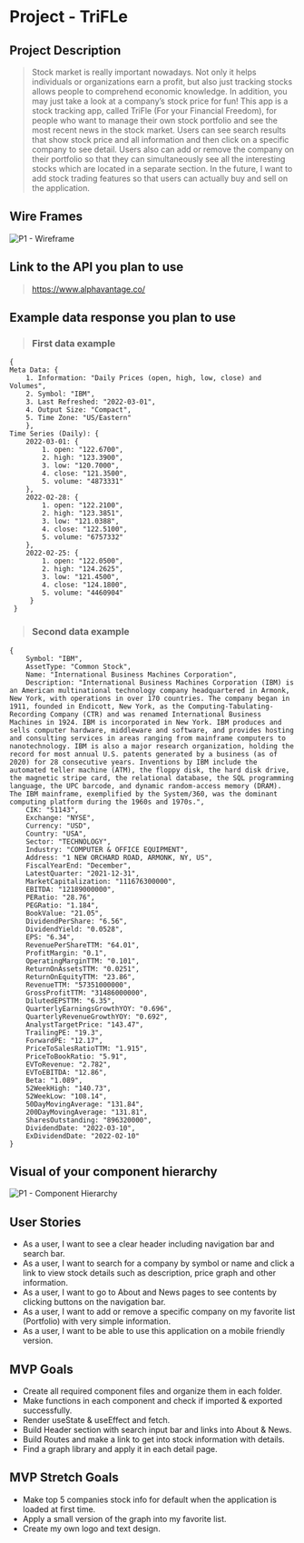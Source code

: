 # Project - TriFLe

## Project Description 
> Stock market is really important nowadays. Not only it helps individuals or organizations earn a profit, but also just tracking stocks allows people to comprehend economic knowledge. In addition, you may just take a look at a company’s stock price for fun! This app is a stock tracking app, called TriFle (For your Financial Freedom), for people who want to manage their own stock portfolio and see the most recent news in the stock market. Users can see search results that show stock price and all information and then click on a specific company to see detail. Users also can add or remove the company on their portfolio so that they can simultaneously see all the interesting stocks which are located in a separate section. In the future, I want to add stock trading features so that users can actually buy and sell on the application. 

## Wire Frames
![P1 - Wireframe](https://user-images.githubusercontent.com/92760530/156300493-b8af0943-fd71-4be2-86a8-ccc801a130f9.png)

## Link to the API you plan to use
> https://www.alphavantage.co/

## Example data response you plan to use

> ### First data example
```
{
Meta Data: {
    1. Information: "Daily Prices (open, high, low, close) and Volumes",
    2. Symbol: "IBM",
    3. Last Refreshed: "2022-03-01",
    4. Output Size: "Compact",
    5. Time Zone: "US/Eastern"
    },
Time Series (Daily): {
    2022-03-01: {
        1. open: "122.6700",
        2. high: "123.3900",
        3. low: "120.7000",
        4. close: "121.3500",
        5. volume: "4873331"
    },
    2022-02-28: {
        1. open: "122.2100",
        2. high: "123.3851",
        3. low: "121.0388",
        4. close: "122.5100",
        5. volume: "6757332"
    },
    2022-02-25: {
        1. open: "122.0500",
        2. high: "124.2625",
        3. low: "121.4500",
        4. close: "124.1800",
        5. volume: "4460904"
     }
 }
```
    
> ### Second data example
```
{
    Symbol: "IBM",
    AssetType: "Common Stock",
    Name: "International Business Machines Corporation",
    Description: "International Business Machines Corporation (IBM) is an American multinational technology company headquartered in Armonk, New York, with operations in over 170 countries. The company began in 1911, founded in Endicott, New York, as the Computing-Tabulating-Recording Company (CTR) and was renamed International Business Machines in 1924. IBM is incorporated in New York. IBM produces and sells computer hardware, middleware and software, and provides hosting and consulting services in areas ranging from mainframe computers to nanotechnology. IBM is also a major research organization, holding the record for most annual U.S. patents generated by a business (as of 2020) for 28 consecutive years. Inventions by IBM include the automated teller machine (ATM), the floppy disk, the hard disk drive, the magnetic stripe card, the relational database, the SQL programming language, the UPC barcode, and dynamic random-access memory (DRAM). The IBM mainframe, exemplified by the System/360, was the dominant computing platform during the 1960s and 1970s.",
    CIK: "51143",
    Exchange: "NYSE",
    Currency: "USD",
    Country: "USA",
    Sector: "TECHNOLOGY",
    Industry: "COMPUTER & OFFICE EQUIPMENT",
    Address: "1 NEW ORCHARD ROAD, ARMONK, NY, US",
    FiscalYearEnd: "December",
    LatestQuarter: "2021-12-31",
    MarketCapitalization: "111676300000",
    EBITDA: "12189000000",
    PERatio: "28.76",
    PEGRatio: "1.184",
    BookValue: "21.05",
    DividendPerShare: "6.56",
    DividendYield: "0.0528",
    EPS: "6.34",
    RevenuePerShareTTM: "64.01",
    ProfitMargin: "0.1",
    OperatingMarginTTM: "0.101",
    ReturnOnAssetsTTM: "0.0251",
    ReturnOnEquityTTM: "23.86",
    RevenueTTM: "57351000000",
    GrossProfitTTM: "31486000000",
    DilutedEPSTTM: "6.35",
    QuarterlyEarningsGrowthYOY: "0.696",
    QuarterlyRevenueGrowthYOY: "0.692",
    AnalystTargetPrice: "143.47",
    TrailingPE: "19.3",
    ForwardPE: "12.17",
    PriceToSalesRatioTTM: "1.915",
    PriceToBookRatio: "5.91",
    EVToRevenue: "2.782",
    EVToEBITDA: "12.86",
    Beta: "1.089",
    52WeekHigh: "140.73",
    52WeekLow: "108.14",
    50DayMovingAverage: "131.84",
    200DayMovingAverage: "131.81",
    SharesOutstanding: "896320000",
    DividendDate: "2022-03-10",
    ExDividendDate: "2022-02-10"
}
```

## Visual of your component hierarchy
![P1 - Component Hierarchy](https://user-images.githubusercontent.com/92760530/156300538-e4181447-275d-435a-a408-0e5e6372194d.png)


## User Stories
> 
* As a user, I want to see a clear header including navigation bar and search bar.
* As a user, I want to search for a company by symbol or name and click a link to view stock details such as description, price graph and other information.
* As a user, I want to go to About and News pages to see contents by clicking buttons on the navigation bar.
* As a user, I want to add or remove a specific company on my favorite list (Portfolio) with very simple information.
* As a user, I want to be able to use this application on a mobile friendly version.

## MVP Goals
>
* Create all required component files and organize them in each folder.
* Make functions in each component and check if imported & exported successfully.
* Render useState & useEffect and fetch.
* Build Header section with search input bar and links into About & News.
* Build Routes and make a link to get into stock information with details.
* Find a graph library and apply it in each detail page.

## MVP Stretch Goals
>
* Make top 5 companies stock info for default when the application is loaded at first time.
* Apply a small version of the graph into my favorite list.
* Create my own logo and text design.
